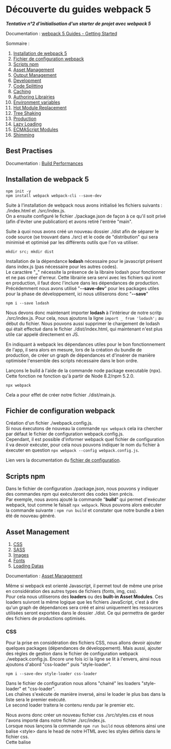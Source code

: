 # Découverte du guides webpack 5
***Tentative n°2 d'initialisation d'un starter de projet avec webpack 5***

Documentation : [webpack 5 Guides - Getting Started](https://webpack.js.org/guides/getting-started/)

Sommaire : 
1. [Installation de webpack 5](#installation-de-webpack-5)
2. [Fichier de configuration webpack](#fichier-de-configuration-webpack)
3. [Scripts npm](#scripts-npm)
4. [Asset Management](#asset-management)
5. [Output Management](#output-management)
6. [Development](#development)
7. [Code Splitting](#code-splitting)
8. [Caching](#caching)
9. [Authoring Librairies](#authoring-librairies)
10. [Environment variables](#environment-variables)
11. [Hot Module Replacement](#hot-module-replacement)
12. [Tree Shaking](#tree-shaking)
13. [Production](#production)
14. [Lazy Loading](#lazy-loading)
15. [ECMAScript Modules](#ecmascript-modules)
16. [Shimming](#shimming)

## Best Practises 

Documentation : [Build Performances](https://webpack.js.org/guides/build-performance/)

## Installation de webpack 5

```
npm init -y
npm install webpack webpack-cli --save-dev
```

Suite à l'installation de webpack nous avons initialisé les fichiers suivants : ./index.html et ./src/index.js.  
On a ensuite configuré le fichier ./package.json de façon à ce qu'il soit privé (afin d'éviter une publication) et avons
retiré l'entrée "main".

Suite à quoi nous avons créé un nouveau dossier ./dist afin de séparer le code source (se trouvant dans ./src) et le code
de "distribution" qui sera minimisé et optimisé par les différents outils que l'on va utiliser.  

```
mkdir src; mkdir dist
```

Installation de la dépendance **lodash** nécessaire pour le javascript présent dans index.js (pas nécessaire pour les autres codes).  
Le caractère "**_**" nécessite la présence de la libraire lodash pour fonctionner et ne pas créer d'erreur.
Cette librairie sera servi avec les fichiers qui iront en production, il faut donc l'inclure dans les dépendances de production.
Précédemment nous avons utilisé "**--save-dev**" pour les packages utiles pour la phase de développement, ici nous utiliserons donc "**--save**"

```
npm i --save lodash
```

Nous devons donc maintenant importer **lodash** à l'intérieur de notre scritp ./src/index.js. Pour cela, nous ajoutons la ligne `import _ from 'lodash';`
au début du fichier. 
Nous pouvons aussi supprimer le chargement de lodash qui était effectué dans le fichier ./dist/index.html, qui maintenant n'est plus utile car appelé 
directement en JS.  

En indiquant à webpack les dépendances utiles pour le bon fonctionnement de l'app, il sera alors en mesure, lors de la 
création du bundle de production, de créer un graph de dépendances et d'insérer de manière optimisée l'ensemble des scripts
nécessaire dans le bon ordre.  

Lançons le build à l'aide de la commande node package executable (npx).
Cette fonction ne fonction qu'à partir de Node 8.2/npm 5.2.0.

```
npx webpack
```

Cela a pour effet de créer notre fichier ./dist/main.js.

## Fichier de configuration webpack

Création d'un fichier ./webpack.config.js.  
Si nous éxecutons de nouveau la commande `npx webpack` cela ira chercher par défaut le fichier de configuration webpack.config.js.  
Cependant, il est possible d'informer webpack quel fichier de configuration il va devoir exécuter, pour cela nous pouvons
indiquer le nom du fichier à éxecuter en question `npx webpack --config webpack.config.js`.  

Lien vers la documentation du [fichier de configuration](https://webpack.js.org/configuration).

## Scripts npm

Dans le fichier de configuration ./package.json, nous pouvons y indiquer des commandes npm qui exécuteront des codes bien précis.  
Par exemple, nous avons ajouté la commande "**build**" qui permet d'exécuter webpack, tout comme le faisait `npx webpack`.
Nous pouvons alors exécuter la commande suivante : `npm run build` et constater que notre bundle a bien été de nouveau généré.  

## Asset Management
1. [CSS](#css)
2. [SASS](#sass)
3. [Images](#images)
4. [Fonts](#fonts)
5. [Loading Datas](#loading-datas)

Documentation : [Asset Management](https://webpack.js.org/guides/asset-management/)

Même si webpack est orienté Javascript, il permet tout de même une prise en considération des autres types de fichiers (fonts, img, css).  
Pour cela nous utiliserons des **loaders** ou des **built-in Asset Modules**.
Ces loaders suivront la même logique que les fichiers JavaScript, c'est à dire qu'un graph de dépendances sera créé et ainsi uniquement 
les ressources utilisées seront exportées dans le dossier ./dist. Ce qui permettra de garder des fichiers de productions optimisés.  

### CSS

Pour la prise en considération des fichiers CSS, nous allons devoir ajouter quelques packages (dépendances de développement).
Mais aussi, ajouter des règles de gestion dans le fichier de configuration webpack ./webpack.config.js.
Encore une fois ici la ligne se lit à l'envers, ainsi nous ajoutons d'abord "css-loader" puis "style-loader".  

```
npm i --save-dev style-loader css-loader
```

Dans le fichier de configuration nous allons "chainé" les loaders "style-loader" et "css-loader".  
Les chaînes s'exécute de manière inversé, ainsi le loader le plus bas dans la liste sera le premier exécuté.  
Le second loader traitera le contenu rendu par le premier etc.  

Nous avons donc créer un nouveau fichier css ./src/styles.css et nous l'avons importé dans notre fichier ./src/index.js.  
Lorsque nous lançons la commande `npm run build` nous obtenons ainsi une balise \<style\> dans le head de notre HTML avec les styles
définis dans le fichier css.  
Cette balise <style> est générée dynamiquement en Javascript. 

### SASS

Pour la prise en considération des fichiers SASS nous avons modifié légèrement l'arborescence du dossier ./src, en y ajoutant le dossier
./src/stylesheet/.  
Puis nous avons créé une arborescence de dossier pour l'exploitation optimisée de SASS (architecture 7-1).
Enfin nous avons ajouté les packages.

``` 
npm i --save-dev sass-loader sass
``` 

Nous avons ici besoin du package comprenant **Dart Sass** et non du package contenant **Node Sass**. Ce dernier ne supportant pas encore @use.
Bien sûr, nous avons aussi besoin du loader Sass qui permettra d'interpréter les fichiers .scss.
Si dans un projet, Dart Sass et Node Sass sont installé, il est possible d'informer webpack de la préférence d'usage dans le fichier de configuration. 

Si on run la commande `npm run build` nous pouvons voir que le JavaScript a donc créé une deuxième balise \<style\> dans lequel il y a inséré le SASS en minifié.  
Les valeurs en SASS ont bien surchargée les valeurs des propriétés en CSS.  

### Images

Comme dit plus haut, webpack contient déjà tout un tas de built-in Asset Modules, notament un permettant de gérer le chargement des images.
Pour l'utiliser il suffit de modifier le fichier de configuration de webpack en créant une nouvelle règle et en lui spécifiant le type d'asset.
Nous pouvons donc créer un nouveau dossier ./src/img contenant notre image test onepiece.svg.
Maintenant, pour pouvoir utiliser cette image, il ne nous resete plus qu'à l'importer dans le fichier ./src/index.js. `import onePieceLogo from './img/onePiece_2.svg';`.

Le comportement est le suivant : 
1. en JS, lors de l'import l'image va être traité (processed) et ajouté à notre dossier ./dist. La variable onePieceLogo contient donc l'URL finale vers l'image.
2. en CSS / SASS, le loader 'css-loader' va suivre un raisonnement similaire, il va reconnaître l'image comme une image locale et donc remplacé le chemin par le chemin final
décrit dans l'output du fichier de configuration.
3. en HTML, le loader 'html-loader' fonctionne exactement pareil. La balise image ressemblerait à `<img src="./onePiece_2.svg" />`.

> ❗ Pour le CSS comme pour le HTML comme ce sont des loaders qui analysent l'image, il n'y a pas besoin d'importer l'image dans le fichier ./src/index.js.

### Fonts

Les built-in Assets modules peuvent prendre en considération énormément de type de fichier différents, les fonts de caractères en font aussi parti.  
Pour cela, il suffit juste tout simplement d'adapter la regex du test aux extensions des fonts, comme ceci `test: /\.(woff|woff2|eot|ttf|otf)$/i,`.

Il ne reste plus qu'à insérer la font dans le fichier fonts.scss et le tour est joué !  
L'URL de la typo sera résolue exactement de la même façon que l'URL des images par l'Asset Management.  

> ❗ Pour les fichiers Sass, veillez à faire attention aux URLs relative, le point de départ de l'URL relative étant le niveau où se situe le fichier .scss qui
charge tous les autres. Cela vaut aussi pour les images.  

### Loading datas

Les fichiers JSON sont supportés nativement par Node, il n'y aura donc aucun package ni traitement particulier à effectuer pour les fichiers JSON.  
Cependant, pour les fichiers comment .XML ou .CSV/.TSV, il faudra installer des packages et donc créer de nouvelles règles de configuration.  
Les fichiers seront donc parcourru par les loaders qui renverront du JSON. 

```
npm install --save-dev csv-loader xml-loader
```

> ❗ Cependant il faut faire attention à la méthode d'importation du JSON, Node ne supporte nativement que la façon suivante `import data from './data.json'`. 
> Il est impossible d'effectuer un import ciblé du style `import { foo } from './data.json'`

## Output Management
1. [Wrapping up](#wrapping-up)
2. [Preparation](#preparation)
3. [HtmlwebpackPlugin](#htmlwebpackplugin)

Cette partie du guide étend la branche main.

Documentation : [Output Management](https://webpack.js.org/guides/output-management/)

Afin de traiter ce nouveau chapitre, nous allons faire un peu de ménage dans les fichiers ainsi que les dépendances.  

### Wrapping up

Suppressions de fichiers (csv, json, xml, svg, woff, ttf, css, sass) + suppressions des règles associées + màj du JS.

```
npm uninstall css-loader csv-loader sass sass-loader style-loader xml-loader
```

### Preparation

Une fois que les fichiers sont supprimés, nous créons un fichier ./src/print.js dans lequel nous définissons une fonction
qui sera utilisé à l'intérieur du fichier ./src/index.js.  
Nous pourrons nous servir de cette fonction en réalisant un import dans le fichier ./src/index.js.  

Ici, le guide invite à ajouter le script print.js à l'intérieur du HTML + ajouter un nouveau entryPoint dans le fichier de configuration.  
L'app fonctionnant sans, j'ai donc commenté ces ajouts.  

> ❗ Cependant, dans le cas de figure où nous pouvons avoir plusieurs points d'entrés, il est intéressant de souligner qu'il est possible de
> gérer le nom des fichiers qui seront exportés dnas l'option "**output**" à l'aide des **substitutions** \[strings\]. 

C'est maintenant que l'on commence à voir la problématique, si l'on modifie le nom de plusieurs points d'entrés, sachant qu'ils sont appelés en dur
dans le fichier HTML, alors cela pourrait poser des problèmes d'oublis ce que l'on ne souhaite pas.  
Pour résoudre ce problème nous allons chercher à exporter automatiquement le fichier HTML.

### HtmlwebpackPlugin

Documentation : [HtmlwebpackPlugin](https://github.com/jantimon/html-webpack-plugin)

Comme à chaque fois, installation de la dépendance + modification du fichier de configuration.

```
npm install --save-dev html-webpack-plugin
```

Lors de l'exécution de la commande `npm run build` un fichier ./dist/index.html sera généré. Si un fichier portant ce nom est déjà
présent dans le dossier alors celui-ci sera automatiquement écrasé !

> 💡 Lors de la préparation de ce chapitre nous avons vidé à la main le dossier ./dist. Ce qui peut vite être problématique si l'on ne fait 
> pas le ménage régulièrement dedans afin de ne garder uniquement les fichiers utiles.. ! webpack permet de nettoyer ce dossier avant chaque build
> grâce à un paramètre de l'option "**output**" `output.clean: true`.

## Development
1. [Sources maps](#source-maps)
2. [Choisir un outil de développement](#choisir-un-outil-de-developpement)

Cette partie du guide étend la branche outputManagement.

Documentation : [Development](https://webpack.js.org/guides/development/)

> 💡 Ce qui va suivre est uniquement pour la phase de développement, en aucun cas il faudra se servir des outils qui vont suivre
> en phase de production.

### Source maps

Documentation : [Source maps](https://webpack.js.org/configuration/devtool/)

L'un des défault des bundlers c'est l'empaquetage des fichiers. Nous pouvons partir de plusieurs fichiers (a/b/c.js) différents pour au final
n'en avoir plus qu'un seul, ici admettons bundle.js.  
Imaginons que le fichier b.js comporte une erreur, alors le tracking d'erreur pointera vers le fichier bundle.js et non vers b.js. 

Pour rendre le débuggage plus simple, JavaScript permet l'usage des source maps qui permettra de relier le code compilé aux fichiers d'origines.  
Ainsi, si une erreur ressort sur le fichier bundle.js et dont l'origine est b.js alors le source maps indiquera le fichier b.js. 

Il y a tout un tas d'option possible, qui sont accessibles dans la documentation ci-dessus. 
Ici nous utiliserons l'option `devtool: inline-source-map` que nous allons indiquer dans le fichier de configuration webpack.
Il permettra d'indiquer dans la console, le fichier ainsi que la ligne d'erreur.

### Choisir un outil de développement

Il existe différentes options afin de simplifier la vie lors de la phase de développement. 
En effet, cela peu sembler ennuyant d'avoir à build l'intégralité de l'app à chaque modification. 

1. [Le mode watch de webpack](#le-mode-watch-de-webpack)
2. [Le package webpack-dev-server](#le-package-webpack-dev-server)
3. [Le package webpack-dev-middleware](#le-package-webpack-dev-middleware)

Dans la plus part des cas nous utiliserons l'option webpack-dev-server.

#### Le mode watch de webpack

Vous pouvez demander à webpack d'observer les fichiers concernés par le graphique des dépendances (dependency graph). Ainsi, lorsque l'un de ses
fichiers sera mis à jours webpack ira chercher cette mise à jours mais ne rafraîchira pas l'ensemble des fichiers.  

Pour cela, il faut mettre en place un nouveau script dans le fichier ./package.json `"watch": "webpack --watch"`.

Lorsque webpack est en train d'observer votre dependency graph les commandes ne sont plus disponible sur le terminal en cours, car une action  
est toujours en cours. Pour quitter le processus il suffit de faire un Ctrl+C. Et de choisir l'option "O".

Si l'on exécute la commande `npm run watch` et que l'on tente d'utiliser le bouton. L'erreur précédemment ajouter au fichier ./src/print.js
se produit. Si l'on résout l'erreur, sauvegarde le fichier et que nous rafraîchissons le navigateur, nous pouvons observer que l'erreur 
a disparu. 

Cependant, cela peut paraître un peu embêtant de toujours devoir rafraîchir son navigateur...

#### Le package webpack-dev-server

Le package webpack-dev-server fournit un serveur web simple dont l'une des fonctionnalité principale est le **live reloading**. 

```
npm install --save-dev webpack-dev-server
```

Pour le bon fonctionnement de ce nouveau package nous devons modifier le fichier ./webpack.config.js afin de lui ajouter des informations autour du serveur afin que webpack aille bien chercher les fichiers contenus dans le dossier ./dist lors de l'exécution du package.

```
devServer: {
    contentBase: './dist'
}
```

Ajout d'un nouveau script dans ./package.json : `"start": "webpack serve --open"` avec l'option "**--open**" qui indique la volonté d'ouvrir un nouvel onglet lors de l'exécution du script. 

> Le package webpack-dev-server ne produit aucun fichier, il ne se sert que des fichiers compilés qu'il garde en mémoire et affiche pour émuler l'app. 

> webpack-dev-serv se sert de la variable "**output.path**" afin de monter l'url des fichiers. Il suit la règle suivante : `http://[devServer.host]:[devServer.port]/[output.publicPath]/[output.filename]`.

Ici nous ne voyons qu'une infime parti des options qu'offrent le package. 
Pour plus d'informations, [documentation webpack-dev-server](https://webpack.js.org/configuration/dev-server)

#### Le package webpack-dev-middleware

```
npm install --save-dev express webpack-dev-middleware
```

Le package webpack-dev-middleware est un wrapper qui émettra les fichiers compilés à un serveur.  
Cette fonctionnalité est déjà utilisée de manière interne dans webpack-dev-server, mais est rendu accessible à des packages externes grâce à webpack-dev-middleware.  

Pour l'exemple, nous aurons donc besoin du package webpack-dev-middleware et d'un serveur express.  

Pour le bon fonctionnement des packages, nous allons devoir renseigner plusieurs fichiers.  
1. le fichier ./webpack.config.js en y ajoutant la propriété `output.publicPath: '\'`
2. le fichier ./server.js avec toutes les options permettant au serveur de démarrer 
3. le fichier ./package.json afin de créer le nouveau script `"server": "node server.js"`

Ici à l'exécution, comme nous passons par un module de serveur externe à webpack nous devrons ouvrir de nous même un onglet du navigateur et attaquer le port :3000.

Documentation : [Hot Module Replacement](https://webpack.js.org/guides/hot-module-replacement/)

## Code splitting

Documentation : [code splitting](https://webpack.js.org/guides/code-splitting/)

Cette partie du cours reprends la branche "Output Management".

Le **code splitting** est l'une des fonctionnalité les plus intéressantes de webpack. Elle permet 
de diviser votre code en un nombre infini de briques / paquets différents qui peuvent être chargé à 
la demande ou en parallèle des autres paquets.  

Ce qui peut donc être utilisé pour optimiser un projet en séparant les briques autonomes (création 
de bundles plus petits, contrôle du chargement des ressources => optimisation du temps de chargement).  

Il y a trois approches différentes autour du "code splitting" : 
1. [**les points d'entrées (entry points)**](#entry-point) qui sépare le code manuellement en déclarant des entrées (entry)
2. [**Prevent duplication**](#prevent-duplication) qui utilise les [Entry dependencies](https://webpack.js.org/configuration/entry-context/#dependencies) ou le [SplitChunksPlugin](https://webpack.js.org/plugins/split-chunks-plugin/) qui permettent de dédoublonner et diviser les gros morceaux de codes (chunks).
3. [**Dynamic imports**](#dynamic-imports) qui divise le code à l'aide des imports à l'aides d'inline functions appelées dans les modules.

#### Entry Points

C'est la façon la plus facile et la plus intuitive de pratique le code splitting. 
Cependant, c'est aussi la façon la moins autonomes et demandant donc de la configuration manuelle.  
Elle possède aussi de nombreux pièges que nous allons voir. 

Créons le fichier ./src/another-module.js dans lequel nous allons utiliser lodash pour logger un texte dans la console, puis définissons notre nouveau point d'entrée dans le fichier ./webpack.config.js.

Buildons le bundle à l'aide de la commande `npm run build`.

> ❗ Si nous observons le code obtenus pour les 2 fichiers ./dist/index.bundle.js et ./dist/another-module.js nous pouvons constater le chargement de lodash dans les deux modules. 
> Ceci représente l'un des pièges de l'utilisation des entry points.

#### Prevent duplication

##### Entry dependencies

Pour éviter cela il existe une option dans webpack qui s'appelle "**dependOn**" qui permet de partager certains module entre plusieurs points d'entrées.  

Documentation : [dependOn](https://webpack.js.org/configuration/entry-context/#dependencies)

```
entry {
    index: {
        import: './src/index.js',
        dependOn: 'shared'
    },
    another: {
        import: './src/another-module.js',
        dependOn: 'shared'
    },
    shared: 'lodash'
}
```

Lorsque plusieurs point d'entrées sont utilisées dans une même page, il est nécessaire d'ajouter une deuxième option au fichier ./webpack.config.js afin d'éviter les [erreurs](https://bundlers.tooling.report/code-splitting/multi-entry/) : 

```
optimization: {
    runtimeChunk: 'single'
}
```

Cette modification a pour effet de créer deux nouveaux fichiers lors du build ./dist/runtime.bundle.js et ./dist/shared.bundle.js. 

> 💡 Même si il est possible d'utiliser plusieurs points d'entrées pour une même page, il est cependant déconseillé de le faire. 
> Il est préférable de réaliser plusieur imports dans un même point d'entrée. 

```
entry: {
    page: ['./src/index.js', './src/another-module.js']
}
```

##### SplitChunksPlugin

Documentation : [SplitChunksPlugin](https://webpack.js.org/plugins/split-chunks-plugin/)

Ce plugin nous permet d'identifier les dépendances communes et de les exporter dans des scripts différents, soit à l'intérieur d'un point d'entrée déjà existant soit dans un morceau de code à part entière. 

Faisons marche arrière et revenons avec deux points d'entrées différents.  
Puis ajoutons l'option `optimization: { splitChunksPlugin: { chunks: 'all' } }` au fichier ./webpack.config.js.  

Lors du build nous allons avoir la génération de 3 fichiers JS différents : ./dist/index.bundle.js, ./dist/another.bundle.js et le fichier JS contenant lodash.

Il existe d'autres loaders permettant de gérer la séparation du code, [mini-css-extract-plugin](https://webpack.js.org/plugins/mini-css-extract-plugin) pour le CSS par exemple.

#### Dynamic imports

Deux méthode différentes de gérer l'import dynamique / code splitting via webpack.  
La manière hérité des versions antérieurs de webpack (déconseillée) : **require.ensure** et **import()**, qui est la syntaxe conforme à ECMAScript.

> ❗ Warning 
L'appel de la fonction import() utilise les Promises. Donc, si on utilise la fonction pour des projets ayant comme cible des anciens navigateurs. 
Il faut veiller à mettre en place les polyfills nécessaire ([**es6-promise](https://github.com/stefanpenner/es6-promise) ou [**promise-polyfill](https://github.com/taylorhakes/promise-polyfill))

Pour commencer, nous nettoyons les fichiers ./webpack.config.js et nous supprimons le fichier ./src/another-module.js.  
Enfin, nous éditons le fichier ./src/index.js afin de lui faire importer de manière dynamique (à l'aide des Promises) le module lodash.

> 💡 Tips  
Il est possible de fournir une [**expression dynamique**](https://webpack.js.org/api/module-methods/#dynamic-expressions-in-import) à la fonction *import()* lorsque vous 
aurez besoin du chargement d'un module en fonction d'une variable qui sera calculé plus tard. (ex: chargement des fichiers de traductions de langues en fonction de la 
langue du navigateur de l'utilisateur).

### Prefetching / Preloading modules

Depuis webpack 4.6.0 nous pour profiter du support de **prefetching** (pré-récupération) et du **preloading** (pré-chargement).  
En utilisant ces instructions en ligne (*inline directives*) lorsque l'on déclare notre import() permet à webpack de renseigner au 
navigateur des indifications autour des ressources (*Resource Hint*) :
1. **prefetch** : la ressource est probablement nécessaire pour un besoin futur (*for some navigation in the future*)
2. **preload** : la ressource est nécessaire au sein de la navigation actuelle (*during the current navigation*)  

> 💡 Tips 
webpack ajoutera les indications de pré-récupération après que le chargement global du parent sera terminé ! Le prefetching n'impact 
donc pas le chargement du contenu de la page actuelle. Il attend que le navigateur soit inactif (*idle*).  

L'indication de pré-chargement possède tout un tas (*has a bunch*) de différences avec la pré-récupération : 
- un bout de code à pré-charger (*a preloaded chunk*) se chargera en parallèle du code parent =/= un bout de code à pré-récupérer 
se chargera après que le code parent soit entièrement chargé
- un bout de code à pré-charger a une importance moyenne et donc commence à se charger immédiatement =/= un bout de code à pré-récupérer 
se chargera une fois que le navigateur sera inactif
- un bout de code à pré-charger peut être instantanément utilisé par le code parent =/= un bout de code à pré-récupérer pourra être utilisé 
n'importe quand à l'avenir !
- le [support des navigateurs](https://www.machmetrics.com/speed-blog/guide-to-browser-hints-preload-preconnect-prefetch/) est différents entre les deux (rel = prefetch / rel = preload)

Exemple avec prefetch : `import(/* webpackPrefetch: true */ './path/to/LoginModal.js');` nous donnera `<link rel="prefetch" href="login-modal-chunk.js">`.  

Exemple avec preload : `import(/* webpackPreload: true */ 'ChartingLibrary');` nous donnera `<link rel="preload" href="ChartingLibrary.js">`. 
Imaginons, une page simple et rapide à charger, donc l'un des composant (*component: chartComponent*) nécessiterait le chargement d'une grosse librairie (*library: chartingLibrary*). Si la page a fini de s'afficher et de se charger avant que le chargement de la librairie soit terminé, alors cette page affichera 
un loader (*LoadingIndicator*) jusqu'à ce que le chargement de la librairie soit terminé.

> ❗ Warning 
Mal utiliser la fonctionnalité **preload** de webpack peut entraîner à l'inverse de sérieux ralentissement du chargement des pages. 
Il faut donc l'utiliser avec précautions.  

### Bundle Analysis

Une fois que vous avez commencé à séparer efficacement votre code, il peut s'avérer utile d'analyser le rendu et de vérifier comment les modules 
se sont comporter pendant l'export (*where modules have ended up*).  
Pour cela il existe de nombreux outils, dont l'[**outil officiel d'analyse de webpack**](https://github.com/webpack/analyse).  
Mais il existe aussi de nombreux outils communautaires à essayer : 
- [**webpack-chart**](https://alexkuz.github.io/webpack-chart/) : avec des diagrammes pour visualiser les stats de webpack
- [**webpack-visualizer**](https://chrisbateman.github.io/webpack-visualizer/) : visualise et analyse l'ensemble du bundle afin d'observer quel 
module nécessiterait éventuellement d'être optimisé / fragmenté car utilisant trop volumineux. 
- [**webpack-bundle-analyzer**](https://github.com/webpack-contrib/webpack-bundle-analyzer) : un plugin et un utilitaire de CLI qui représente le contenu 
du bundle de manière pratique (arborescence zoomable)
- [**webpack bundle optimize helper**](https://webpack.jakoblind.no/optimize) : analyseur de bundle qui émet des possibilité d'améliorations pour réduire la 
taille du bundle global. 
- [**bundle-stats**](https://github.com/bundle-stats/bundle-stats) : génère un rapport autour du bundle (taille, assets, modules) et compare le résultat avec 
différents builds. 

Pour poursuivre ce chapitre : [**lazy loading**](#lazy-loading) et [**caching**](#caching).

## Caching
1. [**Output Filenames**](#output-filenames)
2. [**Extracting Boilerplate**](#extracting-boilerplate)
3. [**Module Identifiers**](#module-identifiers)

webpack permet d'empaqueter nos applications modulaires permettant ainsi d'obtenir un dossier ./dist.  
Une fois que le contenu de ce dossier est déposé sur un serveur, un client (ex: browser) pourra ainsi accéder à ce serveur et donc à notre site et 
ses assets.  
Cette dernière étape peut-être complexe, en effet les navigateur utilisent une technique appelé le **caching** permettant aux sites de se charger plus 
vite en diminuant le traffic non essentiel.  
Seulement, ça peut poser problème lorsque l'on tente de mettre une nouvelle version de notre code en ligne !

La suite du guide, va donc se concentrer sur la configuration nécessaire à webpack afin de s'assurer que les fichiers produits lors de la compilation 
pourront rester dans le cache à moins que leur contenu n'ait changé. 

### Output Filenames

Nous le savons déjà l'option "**output**" du fichier ./webpack.congif.js possède un paramètre "**filename**" que l'on peut configurer à l'aide d'éléments de [**substitutions**](https://webpack.js.org/configuration/output/#outputfilename).  
Ainsi, le substitut \[contenthash] permet d'indiquer un hash unique basé sur le contenu de l'asset. A chaque mise à jour, cette valeur va donc changer.  
Allons donc modifier l'option "**output.filename**" et transformons la en `output.filename : [name].[contenthash].js`, ainsi si nous possédons plusieurs points d'entrée 
(*entry points*) nous obtiendrons des noms de fichiers différents + nous obtiendrons des noms de fichiers différents si le point d'entrée a été mis à jour.  

Si aucune modification n'est effectué sur le fichier, la valeur du hash \[contenthash] ne devrait pas évoluer, cependant cela peut arriver.  
En effet, webpack inclut dans les fichiers des points d'entrée des éléments courant (*boilerplate*) comme le **runtime** et le **manifest**, ce qui fait donc évoluer la valeur 
de leur hash.  

Cela n'est pas le cas sur toutes les versions de webpack, cependant, nous allons voir comment éviter cela. 

### Extracting Boilerplate

Comme nous l'avons appris dans la [**partie précédente autour du code splitting**](#code-splitting), l'utilisation du plugin [**SplitChunksPlugin](https://webpack.js.org/plugins/split-chunks-plugin/) peut être utilisé pour séparer les modules dans des bundles différents. En associant la valeur "**single**" à l'option "**optimization.runtimeChunk**" webpack fournit donc une fonctionnalité permettant de séparer le code runtime du reste.

```
./webpack.config.js

optimization: {
    runtimeChunk: 'single'
}
```

Si on exécute la fonction `npm run build` nous pourrons observer la création d'un nouveau fichier "**./dist/runtime.\[hash].js**" ainsi que le fichier "**./dist/main.\[hash].js**".

Nous l'avons aussi vu dans la partie précédente, il est préférable d'extraire les bouts de codes (*chunks*) qui sont externes à notre développement (ex: lodash, react etc.).  
En effet, ceux-ci sont moins amené à évoluer et il est donc préférable de les laisser en cache. 
Pour cela nous allons utilisé l'option "**cacheGroups**" du "**SplitChunksPlugin**". 

```
./webpack.config.js

optimization: {
    runtimeChunk: 'single', 
    splitChunks: {
        cacheGroups: {
            vendor: {
                test: /[\\/]node_modules[\\/]/,
                name: 'vendors',
                chunks: 'all'
            }
        }
    }
}
```

Si on exécute de nouveau la commande `npm run build` nous pouvons voir que notre fichier ./dist/vendors.node_modules_lodash.js a été renommé en ./dist/vendors.\[hash].js.  
Ainsi, nous nous retrouvons plus qu'avec un seul fichier **vendors** pour toutes les modules nodes chargés dans le projet.

Si jamais nous souhaitons obtenir 1 fichier par fournisseur (*vendor*) nous pouvons remettre la configuration suivante : 

```
./webpack.config.js

optimization: {
    runtimeChunk: 'single', 
    splitChunks: {
            chunks: 'all'
        }
    }
}
```

### Module Identifiers

Pour cette partie nous avons besoin d'un nouveau module ./src/print.js.
Nous devons ajouter l'import de ce module dans le fichier ./src/index.js, dans ce même fichier nous allons indiquer qu'au clic sur l'élément généré 
nous appelerons la fonction importée du module print.js. 

Il y a deux résultats possibles, en fonction de la façon d'importer le module que nous utilisons : 
- si nous utilisons la dernière méthode vu dans le chapitre [**code splitting: dynamic imports**](#dynamic-imports) nous verrons qu'un fichier supplémentaire est généré ./dist/src_print.\[hash].js  
- si nous utilisons la méthode simple `import Print from './print.js'` alors le module print.js sera fusionné lors de la compilation dans le fichier ./dist/main.\[hash].js.

Pour expérimenter la section module identifiers, nous sommes obligé d'opter pour la seconde méthode, ainsi nous verrons l'impact qu'aura la modification du fichier ./src/print.js sur la compilation du fichier ./dist/main.\[hash].js.

L'impact attendu est le suivant, lors du build le hash de nos 3 fichiers ./dist/\[main|vendors|runtime].\[hash].js va changer.  
Pour les fichiers main et runtime, c'est logique, cependant le hash du fichier vendors ne devrait pas avoir évolué.  
Lors de mon test de suivi du guide, je n'ai pas constaté de variation du hash des fichiers \[vendors|runtime], nous allons tout de même voir 
comment bloquer la variation pour le fichier ./dist/vendors.\[hash].js. 

Pour cela nous avons besoin d'ajouter un paramètre à l'option "**optimization**" : `optimization.moduleIds: 'deterministic'`.  
Maintenant, malgré les changements de notre code local le hash du fichier ./dist/vendors.js ne devrait varier.  
Pour cela il suffit simplement d'essayer d'éditer le fichier ./src/index.js en enlevant l'import et le call de la fonction du fichier ./src/print.js, ainsi 
nous devrions voir varier le hash des fichiers ./dist/\[main|runtime].\[hash].js mais pas celui du fichier ./dist/vendors.\[hash].js.

## Authoring Librairies

Documentation : [**Authoring Librairies**](https://webpack.js.org/guides/author-libraries/)

Nous n'allons pas aborder ce contenu trop spécifique.

## Environment Variables

Documentation : 
1. [**Environment Variables**](https://webpack.js.org/guides/environment-variables/)
2. [**Environment Variables - Options**](https://webpack.js.org/api/cli/#environment-options)

Afin de différencier les différents états d'avancée du projet (production/dévelopement) dans le fichier ./webpack.config.js, il est conseillé d'utiliser les variables d'environnement.

La commande webpack liée à ce type de paramétrage est la commande `npx webpack --env" à laquelle on peut passer autant d'options que l'on désire.

Il existe 3 variables d'environnement pré-définies : 
1. `WEBPACK_SERVE` qui vaut **true** si la commande `serve|s` est utilisée
2. `WEBPACK_BUILD` qui vaut **true** si la commande `build|bundle|b` est utilisée
3. `WEBPACK_WATCH` qui vaut **true** si la commande `--watch|watch|w` est utilisée

Pour éviter de faire face à des oublies de déclaration de variable d'environnement personnalisée, il est préférable d'utiliser les variables pré-définies. 

## Hot Module Replacement

1. [**Activation du HMR**](#activation-du-hmr)
2. [**Gotchas**](#gotchas)
3. [**HMR with Stylesheets**](#hmr-with-stylesheets)

Documentation : 
1. [**Hot Module Replacement - Guides**](https://webpack.js.org/guides/hot-module-replacement/)
2. [**Hot Module Replacement - Concept**](https://webpack.js.org/concepts/hot-module-replacement/)
3. [**Hot Module Replacement - API**](https://webpack.js.org/api/hot-module-replacement/)

La fonctionnalité **Hot Module Replacement** est l'une des plus utile qu'offre webpack. Elle permet à tout type de modules d'être mis à jour 
en temps réel sans avoir besoin d'un rafraîchissement du navigateur.  
La page de la documentation *guides* se focus sur l'implémentation, tandis que la page sur le *concept* donne plus de détails sur le fonctionnement 
en lui-même de HMR. 

> ❗ HMR n'est pas prévu à l'usage d'une application en mode production (voir [**production building guide**](https://webpack.js.org/guides/production)).  

Pour tester le HMR, nous allons mettre remettre en place l'environnement tel qu'il était pour le chapitre [**6. Developpement**](#development).

### Activation du HMR

Cette fonctionnalité est intéressante de par son efficacité sur notre productivité. Tout ce qu'il reste à faire pour l'activer est de modifier le fichier
*./webpack.config.js* et d'utiliser le plugin par défaut de webpack pour le HMR.  
Nous ne gardons qu'un seul point d'entrée, avec ./src/index.js et nous ajoutons l'option `devServer.hot: true`.

> 💡 Il est possible de modifier le fichier de configuration de webpack en ligne de commande, via la commande `npm webpack serve --hot-only`.

Ensuite, nous devons insérer le code suivant dans le fichier *./src/index.js*, afin de pouvoir détecter les modifications sur le fichier ./src/print.js. 

```
if (module.hot) {
    module.hot.accept('./print.js', function() {
        console.log('Accepting the updated printMe module!');
        printMe();
    })
}
```

Maintenant, si nous exécutons le serveur à l'aide de la commande `npm run start` et qu'en parallèle nous modifions le fichier *./src/print.js*, nous pouvons voir le message 
**'Accepting the updated printMe module!'** dans la console et observer que le HMR a bien détecté une màj sur le fichier. 

### Gotchas

Nous savons que le fichier *./src/print.js* sert de base à l'export de la fonction print(), à laquelle on accède en cliquant sur le noeud qui a été inséré dans notre DOM.  
Seulement, lorsque nous cliquons sur cet élément du DOM nous voyons que celui-ci exécute toujours l'ancienne fonction print().  
Cela se produit tout simplement car le gestionnaire d'événement de l'élément du DOM est toujours lié à l'ancienne fonction print().

> ❗ A ce niveau du guide je fais face à un problème assez particulier, lorsque je rafraîchis le fichier ./src/print.js, aucun problème. La console m'indique la
mise à jours correctement.  
> Seulement, lorsque je mets à jours le fichier ./src/index.js, cela m'affiche un warning dans la console "*\[HMR\] Error: Aborted because 138 is not accepted*" et lance
un reload complet de l'app.  

Pour isoler ce problème et stopper le rafraîchissement il est possible d'indiquer à webpack de ne pas reload l'app en modifiant le paramètre `hot: true` en 
`hotOnly: true`.  
Ainsi, le navigateur ne reload pas l'app et on peut débugger convenablement. 

Il existe deux API pour la gestion du HMR, la [**Module API**](https://webpack.js.org/api/hot-module-replacement/#module-api) et la [**Management API**](https://webpack.js.org/api/hot-module-replacement/#management-api).  
C'est dans la **Module API** qu'est référencé la fonction *module.hot.accept()* que l'on utilise dans le fichier ./src/index.js. 

La fonction s'écrit de la sorte : 
```
module.hot.accept(
  dependencies, // Either a string or an array of strings
  callback, // Function to fire when the dependencies are updated
  errorHandler // (err, {moduleId, dependencyId}) => {}
);
```

Afin de clarifier le code du warning nous pouvons changer la valeur de la propriété `optimization.moduleIds = 'named'` à la place de '*deterministic*'.
Ainsi, nous n'avons plus l'ID du module dans le warning mais le fichier en cause du warning.

[**Suite du problème**](https://blog.nativescript.org/deep-dive-into-hot-module-replacement-with-webpack-part-two-handling-updates/)  
[**Fonction module.hot.dispose()**](https://www.javascriptstuff.com/webpack-hmr-tutorial/)

On comprend donc qu'il faut utiliser la fonction `module.hot.accept` en mode **self** + gérer les dépendences pour le fichier *./src/index.js*. 

Le mode self de la fonction va regénérer le fichier mais cela entraîne un autre problème. Dans l'état, nous nous retrouvons avec une ligne *Hello webpack Hot Module Replacement* par refresh du fichier *./src/index.js*.  
Ce problème correspond donc bien à la problématique souligné par ce chapitre du guide.  
Pour résoudre ce problème, nous devons maintenant utiliser la fonction `module.hot.dispose` et modifier légèrement le code de notre fichier 
*./src/index.js* afin que l'élément que l'on insère soit contenu dans une variable.  
Le code définitif et fonctionnel s'écrit donc ainsi : 

``` 
if (module.hot) {
    //Self
    module.hot.dispose(function() {
        element.parentNode.removeChild(element);
      });
    module.hot.accept();

    //Dependencies 
    module.hot.accept(
        './print.js', 
        function() {
            console.log('Accepting the updated printMe module!');
            element.parentNode.removeChild(element);
            getComponent().then((component) => {
                document.body.appendChild(component);
            });
        },
        (err, {moduleId, dependencyId}) => {
            console.log('Erreur : ', err, moduleId, dependencyId);
        }
    );
}
``` 

### HMR with Stylesheets

La gestion du HMR avec les feuilles de styles est simplifié par l'usage de ce que l'on appelle des loaders : **css-loader** et **style-loader**.  
Installons-les via la commande `npm install --save-dev style-loader css-loader`.

Il faut maintenant configurer le fichier *./webpack.config.js* afin d'informer webpack de l'utilisation de ces deux loaders dans la gestion 
des fichiers *.css.  
Pour cela il suffit d'ajouter une règle de gestion : 

```
module: {
    rules: [
    {
        test: /\.css$/,
        use: ['style-loader', 'css-loader'],
    },
    ],
},
```

Les loaders s'écrivent de la droite vers la gauche, d'abord nous utiliserons donc le loader **css-loader**, qui traitera le contenu CSS, puis 
le contenu sera alors de nous traité par le loader **style-loader**.  

Il ne nous reste plus qu'à créer un fichier *./src/style.css* et à l'importer dans le fichier *./src/index.js* (`import './styles.css'`);

### Other Code and Frameworks

[**Lien vers le paragraphe sur les loaders React, Vue... disponibles**](https://webpack.js.org/guides/hot-module-replacement/#other-code-and-frameworks)

## Tree Shaking

[**Documentation**](https://webpack.js.org/guides/tree-shaking/)  
[**Définition MDN du Tree Shaking**](https://developer.mozilla.org/fr/docs/Glossary/Tree_shaking)

1. [**Add a Utility**](#add-a-utility)
2. [**Mark the file as side-effect-free**](#mark-the-file-as-side-effect-free)
3. [**Clarifying tree shaking and sideEffects**](#clarifying-tree-shaking-and-sideeffects)
4. [**Minify the Output**](#minify-the-output)
5. [**Tree Shaking Conclusion**](#tree-shaking-conclusion)

Le principe de Tree Shaking est simple : détection du code / des modules non utilisés et suppression de ce code lors du bundling par webpack.  
En ES6, cela repose sur les états import et export entre fichiers JS.  

La version 2 de webpack arrivait avec un support intégré (built-in support) du tree shaking (détection de la non-utilisation de modules exportés).  
La version 4 de webpack a étendu cette capacité en fournissant au compilateur des indices via la propriété "**sideEffects**" du fichier *./package.json*.  
Cette nouvelle propriété permet d'indiquer au compilateur quels fichiers sont "purs" et donc que le compilateur peut supprimer du process de 
compilation si il détecte qu'ils ne sont pas utilisés.  

### Add a Utility

Nous allons légèrement modifié les fichiers en présence dans le projet : 
1. suppression du fichier *./src/print.js*
2. suppression de l'import de lodash dans le fichier *./src/index.js*
3. ajout du fichier *./src/math.js* 
4. ajout de la propriété `optimization.usedExports:true` dans le fichier *./webpack.config.js* 

> A ce stade du chapitre Tree Shaking, la fonctionalité ne semblait pas fonctionner correctement.  
> L'export de la fonction non-utilisé square se faitait dans la console alors qu'en apparence elle n'aurait pas dû.  

Dans le fichier *./src/index.js*, nous n'importons uniquement que la fonction **cube** du module *./src/math.js*.  
Ce qui devrait avoir pour effet, dans le fichier compilé *./dist/main.js* de laisser apparaître ce genre de code : 

``` 
/* unused harmony export square */
/* harmony export (immutable) */ __webpack_exports__['a'] = cube;
```

Ce n'est pas le cas dans la console (devTools de Chrome), ce que je pensais.  
Seulement, lorsque l'on fait un `npm run build` et que l'on génère le fichier *./dist/main.\[hash\].js* on peut observer le comportement 
que l'on a montré ci-dessus.

Cependant, nous pouvons observer dans ce fichier généré que la fonction *square()* n'est pas importé mais pourtant incluse dans le bundle.  
Ceci va être corrigé dans les parties suivantes. 

### Mark the file as side-effect-free

Dans un monde 100% compatibile avec ES6, l'identification des effets secondaires (*side-effect*) est simple. Seulement, comme nous n'en 
sommes pas encore là, il est nécessaire de fournir des indices aux compilateur de webpack sur la "pureté" du code. 

Nous pouvons le faire en ajoutant une nouvelle propriété à notre fichier *./package.json*, la propriété **sideEffects**. 

Si notre code d'application ne contient aucun effet secondaire, il nous est alors possible de fournir la valeur **false** à la propriété 
afin d'indiquer à webpack qu'il peut, de manière totalement sûre, supprimer les bouts de codes non-utilisés.

```
{
    name: 'webpack-guides', 
    sideEffects: false,
    [...]
}
```

> 💡 Est considéré comme "side-effect" un code qui possède un comportement spécial lorsque celui-ci est importé, autre que d'exposer une 
ou plusieurs importations.  
> Les polyfill, par exemple, affectent la portée globale d'un code (*global scope*) et ne fournissent généralement par d'importation. 

Si jamais certains de vos bouts de code / modules comporte des effets secondaires, il suffit de remplacer la valeur **false** par un 
array `"sideEffects": ["./src/some-side-effectful-file.js"]`.  
Cette propriété accepte les modèles glob simple (*simple glob patterns*) en entrée pointant ainsi vers les fichiers jugés pertinents. 
L'utilisation de [**glob-to-regexp**](https://github.com/fitzgen/glob-to-regexp) permet donc le support de ce genre de chaîne de caractère 
"***.css**" pour cibler l'intégralité des fichiers CSS de toute l'arborescence du projet. (Supports: *, **, {a,b}, \[a-z\])

Pour finir sur la propriété "sideEffects", elle peut aussi être configurer à l'aide des options [**module.rules**](https://webpack.js.org/configuration/module/#rulesideeffects).

### Clarifying tree shaking and sideEffects

Les optimisations [**sideEffects**](https://webpack.js.org/configuration/optimization/#optimizationsideeffects) et [**usedExports**](https://webpack.js.org/configuration/optimization/#optimizationusedexports) (aussi connu sous le nom de tree shaking), sont deux choses bien différentes.  

1. **sideEffects** est bien plus efficace puisqu'elle permet de sauter des modules / fichiers entiers, ainsi que leurs sous-fichiers / dépendences (*subtree*).  
2. **usedExports** s'appuie sur [**Terser**](https://github.com/terser-js/terser) pour détecter les effets secondaires à l'intérieur des fichiers 
à l'aide des instructions (commentaires). Il s'agit d'une tâche complexe par rapport à la simple déclaration de la propriété **sideEffects**. Elle 
ne peut pas non plus sauter les sous-fichiers / dépendences puisqu'il est défini dans les specs que les effets secondaires doivent tous être évalués. 

En effet, de par l'aspect dynamique du code JavaScript il est très dur pour Terser de parfois jauger si la suppression d'un bout de code 
aura des effets secondaires ou non.  
Pour cela, nous pouvons l'aider à l'aide de l'annotation `/*#\__PURE\__*/` qui déclare (*flag*) une déclaration (de fonction) comme étant sans effets-
secondaires. 

### Minify the Output

Maintenant que nous avons préparé (*cued up*) notre "code mort" a être abandonné grâce à l'utilisation de la syntax import / export, nous devons encore 
le supprimer du bundle.  
Nous devons alors réaliser plusieurs changements à l'intérieur du fichier *./webpack.config.js* :
1. changement de la propriété  `mode: development` en `mode: production`,
2. ajout de la propriété `concatenateModules: false` afin d'éviter la concaténation du code du bundle lors de l'export  

Pourquoi la seconde étape ? Tout simplement car sans celle-ci webpack concatène par défaut le code généré et donc il n'était pas possible d'observer 
le résultat de ce que nous avions voulu obtenir au-dessus, à savoir la suppression du code de la fonction *square()* et la sauvegarde du code de 
la fonction *cube()*. 
En phase de production, il est cependant préférable d'enlever cette propriété afin d'obtenir un code encore plus optimisé. 

Lorsque la configuration est en place, nous pouvons réaliser un nouveau `npm run build` et aller observer le résultat suivant dans le fichier 
*./dist/main.\[hash\].js* : 

```
./src/math.js": (e, s, n) => {
    "use strict";

    function t(e) {
        return e * e * e
    }
    n.d(s, {
        k: () => t
    })
}
```

On observe donc la présence de la version tronquée (*mangled version*) de la fonction *cube()* `function t(e) { return e*e*e }`.  
Si on enlève la propriété `concatenateModules` tout le code de math.js n'aurait pas été présent et aurait été remplacé en dur par les valeurs à 
afficher.  

Avec la minification et le tree shaking notre bundle possède une taille légèrement inférieur à la version non traitée.  
Ici, nous sommes dans le cas de figure d'un projet léger, donc c'est peu visible, mais dans de gros projets la différence est plus perceptible.

> 💡 Comme dit plus haut, pour faire fonctionner le tree shaking il est obligatoire de configurer le module [**ModuleConcatenationPlugin**](https://webpack.js.org/plugins/module-concatenation-plugin/). Ce module est ajouté de manière automatique par webpack lorsque l'on utilise le `mode: 'production'`.  
> Si le mode production n'est pas activé alors il faut paramétrer le module séparément pour que webpack puisse activer le tree shaking.

### Tree Shaking Conclusion

En résumé ce qu'il faut retenir pour tirer avantages du tree shaking : 
1. utiliser la syntaxe des modules ES6 (import / export)
2. s'assurer qu'aucun compilateur (ex: @babel/preset-env) ne transforme la syntaxe des modules ES6 en module CommonJS ([**documentation**](https://babeljs.io/docs/en/babel-preset-env#modules))
3. ajouter la propriété "**sideEffects**" au fichier *./packaga.json*
4. utiliser le mode **production** afin de pouvoir profiter facilement des différentes méthodes d'optimisations (minification + tree shaking)

## Production

1. [**Production setup**](#production-setup)
2. [**NPM Scripts**](#npm-scripts)
3. [**Specify the Mode**](#specify-the-mode)
4. [**Minification**](#minification)
5. [**Source mapping**](#source-mapping)
6. [**Minimize CSS**](#minimize-css)
7. [**CLI Alternatives**](#cli-alternatives)

Dans ce chapitre nous allons quelques best practices et des utilitaires afin de produire des sites et applications. 

### Production setup

Le but des builds en **development** ou en **production** diffèrent énormément.  
En **development** nous voulons un mappage des fichiers sources robuste (*source-mapping*) et un serveur local avec une technologie permettant le rafraîchissement 
instantannée de l'affichage (live reloading ou HMR).  
En **production**, notre but est de se concentrer sur des lots minifiés, des mappages des fichiers sources plus légers et des éléments (*assets*) optimisés afin 
d'améliorer le temps de chargement. 
De ce fait, il est extrémement recommandé d'avoir des fichiers de configuration séparés, un par mode et un commun.  

Afin de fusionner ces fichiers de configurations ensemble, nous allons utiliser un nouveau module **webpack-merge**.  
Avec un fichier de configuration commun, nous n'aurons pas à dupliquer le code entre les fichiers de development et de production. 

```
npm install --save-dev webpack-merge
```

Nous allons donc créer 3 fichiers : 
1. *./webpack.common.js* qui contient les propriétes communes aux différents modes
2. *./webpack.dev.js* qui contient les propriétées liées à l'env de dév : source-map + configurations de webpack-dev-server
3. *./webpack.prod.js* qui chargera le plugin [**Terser**](https://webpack.js.org/plugins/terser-webpack-plugin/) via la déclaration du mode en production

Nous constatons au débuts des deux fichiers *./webpack.dev.js* et *./webpack.prod.js* l'utilisation de **merge()** afin de fusionner les fichiers avec le 
fichier commun. 

### NPM Scripts

Il nous faut maintenant modifier les npm scripts du fichier *./packaga.json* afin de cibler les bons fichiers de configuration webpack en fonction 
de la commande appelée :
1. `npm run start` appelera ainsi la ligne de commande suivante `webpack serve --open --config webpack.dev.js`
2. `npm run build` appelera ainsi la ligne de commande suivante `webpack --config webpack.prod.js`

### Specify the Mode

Beaucoup de bilbiothèques (*librairies*) utilises la variable d'environnement **process.env.NODE_ENV** afin de déterminer ce qui doit être intégré 
ou non à la bibliothèque.  
Lorsque la variable **process.env.NODE_ENV** n'est pas égale à **production** certaines librairies ajoutent des lignes de logs et des phases de tests 
pour rendre le débuggage plus simple. 
Au contraire, avec la variable définit en **production** il se pourrait que les libraires suppriment ou ajoutent des parties assez importantes de code
afin d'optimiser la façon dont le site / app fonctionne pour l'utilisateur final.  

Depuis webpack v4, la variable **process.env.NODE_ENV** est définit automatiquement lors du paramétrage de la propriété **module.exports.mode**.

> ❗ Il faut cependant faire attention et nuancer les propos du guide. La varialbe **process.env.NODE_ENV** est initialisée lors de la compilation.  
> Elle n'est donc pas accessible dans les fichiers de configuration ! On peut cependant très bien réaliser un *console.log(process.env.NODE_ENV)* à 
> l'intérieur des fichiers *./src/index.js* afin de visualiser la valeur de la variable d'environnement. 

> 💡 Pour faire en sorte que la variable soit accessible au sein des fichiers de configuration, il faudrait initialiser la variable lors de l'appel 
> au script NPM. Petit rappel de comment fonctionne les [**variables d'environnement**](#environment-variables).  
> Si l'on veut pouvoir accéder à la variable d'environnement lors de la phase de production il faudrait donc écrire le script "**build**" de la façon
> suivante `"build": "webpack --node-env production --config webpack.prod.js"`.

 ### Minification

 Depuis webpack v4 la minification est effectuée automatiquement lorsque le mode **production** est choisie.  
 Cette minification est réalisée par le plugin [**Terser**}(https://webpack.js.org/plugins/terser-webpack-plugin/).
 Terser est utilisé par défault mais il est possible d'utiliser un autre plugin pour se charger de cela, seulement il est recommandé de veiller 
 à ce que le plugin se charge bien d'effectuer toutes les tâches nécessaires à l'optimisation du code en production (voir [**tree shaking**](#tree-shaking))

### Source mapping

Il est fortement recommandé d'utiliser des sources maps que ce soit en **production** ou en **development**, cela permet de débug mais aussi 
de réaliser de véritables tests de performances entre les builds.  
Il est cependant recommandé de choisir la valeur approprié à la propriété [**devtool**](https://webpack.js.org/configuration/devtool/).  

Ainsi, pour la version en production, nous choisirons une option qui permettra de réaliser des builds rapides (**source-map**) alors que pour la version en 
development, nous nous permettrons d'opter pour une option plus gourmande (**inline-source-map**). 

> 💡 De manière général il faut éviter toutes les options commençant par **inline-** ou **eval-** en production qui pourrait accroître énormément 
la taille du bundle en sortie. 

### Minimize CSS

En production il est impératif de minimisé ses fichiers CSS. 
Pour cela il existe un chapitre entier sur [**comment minifier pour la production**](https://webpack.js.org/plugins/mini-css-extract-plugin/#minimizing-for-production). 

### CLI Alternatives

Toutes les propriétés vue au-dessus peuvent, pour la plus part, être indiquée lors de l'appel d'une commande.  
Par exemple, la propriété **mode** peut être définie lors de l'appel au script `"webpack --mode production --config webpack.prod.js"`. 

> 💡 Il est possible de voir tous les arguments passable en ligne de commande via la commande suivante `npx webpack --help=verbose` (c'est très long)

Même si c'est possible de le faire, il est toutefois recommandé par webpack de réaliser ce genre de configuration au sein des fichier de configuration afin 
d'ajouter de la flexibilité au code. 

## Lazy Loading

[**Documentation**](https://webpack.js.org/guides/lazy-loading/)

Le principe du **lazy loading** est simple et consiste essentiellement à diviser son code de manière logique, afin d'appeler certains bouts de code uniquement lorsque l'on
en a, ou en aura besoin.  
Cela recoupe l'idée du chapitre autour du [code splitting](#code-splitting).
Le lazy loading a pour but d'optimiser le temps de chargement de l'application.

Pour l'illustrer nous allons repartir du code du chapitre sur le [code splitting - url github](https://github.com/wJumelle/webpack-gettingStarted/tree/4_codeSplitting).

Nous devons donc recréer le fichier *./src/print.js* et modifier le fichier *./src/index.js*. 
Lorsque nous lançons la commande `npm run start` et que l'on test de cliquer sur le bouton dans notre page, on peut s'apercevoir que le chargement du fichier *./src/print.js* 
se produit bien lors du clic et non avant. 

### Frameworks

La plus part des frameworks et des librairies ont leurs propres recommandations sur la façon dont cela devrait être configuré en suivant leur propre méthodologies. 
1. React: [**Code Splitting and Lazy Loading**](https://reacttraining.com/react-router/web/guides/code-splitting)
2. Vue: [**Dynamic Imports in Vue.js for better performance**](https://vuedose.tips/tips/dynamic-imports-in-vue-js-for-better-performance/)
3. Angular  [**Lazy Loading route configuration**](https://angular.io/guide/router#milestone-6-asynchronous-routing) et [**AngularJS + webpack = lazyload**](https://medium.com/@var_bin/angularjs-webpack-lazyload-bb7977f390dd)

### A lire aussi sur ce sujet

1. [**Lazy loading ES2015 Modules in the Browser**](https://dzone.com/articles/lazy-loading-es2015-modules-in-the-browser)
2. [**Asynchronous vs Deferred Javascript**](https://bitsofco.de/async-vs-defer/)

## ECMAScript Modules

[**Specification**](https://tc39.es/ecma262/#sec-modules)

L'**ECMAScript Modumes** (ESM) est une spécification pour l'usage des modules sur le Web.  
Cette spécification est supporté par tous les navigateurs récents et est la façon recommandée d'écrire du code modulaire pour le Web.

De son côté webpack prend totalement en charge l'ECMAScript Modules et tend à optimiser ces modules.

### L'export

Le mot-clé `export` permet de rendre accessible des éléments d'un ESM à un autre.  
[**Documentation MDN export**](https://developer.mozilla.org/fr/docs/Web/JavaScript/Reference/Statements/export)

### L'import

Le mot-clé `import` permet quant à lui d'obtenir une référence à un élément provenant d'un autre ESM.
[**Documentation MDN import**](https://developer.mozilla.org/fr/docs/Web/JavaScript/Reference/Statements/import)

### Marquer des modules en tant qu'ESM

Le marquage (*flagging*) des modules se fait de manière automatique chez webpack.  
Celui-ci détecte en effet si un fichier est un ESM ou autre chose.  

Node.js a établi une manière explicite de marquer le type de module en ajoutant tout simplement une propriété dans le fichier *./package.json*.
Y définir la propriété `"type": "module` aura pour effet de déclarer le module comme étant un module ESM alors que la paire `"type":"commonjs"` déclarera 
un module CommonJS.

Ajouter à cela, on peut aussi définir certaines extensions de fichiers qui permettront aussi de déclarer le type de module `.mjs` ou `.cjs` (ESM/CommonJS Modules) ou encore ajouter les mime type `text/javascript` ou `application/javascript` pour forcer la déclaration d'un module en tant qu'ESM. 

### Pour approfondir 

1. [**Modules ESM dans Node.js**](https://nodejs.org/api/esm.html)

## Shimming (*calibrage/calage*)

Le compilateur webpack est en capacité de comprendre les modules écrits en ES2015, CommonJS ou encore AMD.  
Cependant, certaines libraires tierces (*third party librairies*) peuvent attendre des dépendances globales (ex: le `$` pour jQuery). Ces librairies 
peuvent aussi très bien créer des variables globales qui auront la nécessité d'être exportées. 
Ces modules "cassés" sont un exemple de l'importance du shimming.

> ❗ Il n'est pas recommandé d'utiliser des variables globales lorsqu'on utilise webpack. Son concept étant en effet de produire des environnements 
de dévelopemment front-end modulaire. Ce qui revient à dire créer des modules isolés totalement indépendant. 

Un autre exemple de l'importance du shimming étant l'usage des **polyfill** !  
Il arrive que certaines fonctionnalités ne soient pas disponible pour certaines navigateurs / version de navigateur, il est alors possible d'avoir
recours à des polyfill qui permettront d'accéder à ces fonctionnalités.  
Dans un processus d'optimisation, ce que l'on souhaite serait donc de charger de manière totalement dynamique ces polyfills lorsque cela est nécessaire, 
et non pour chaque utilisateur.